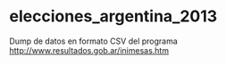 elecciones_argentina_2013
=========================

Dump de datos en formato CSV del programa http://www.resultados.gob.ar/inimesas.htm
